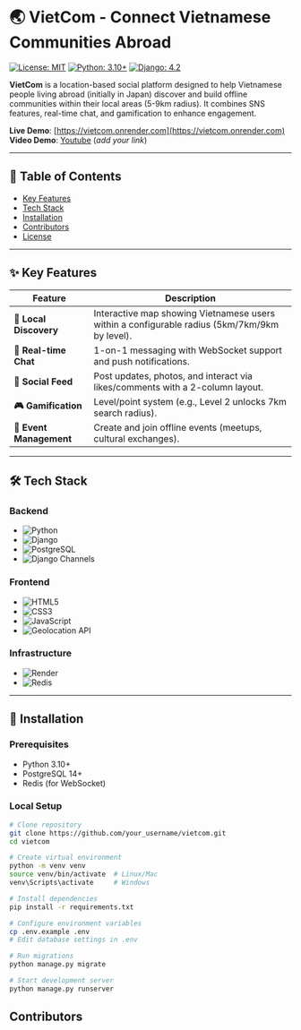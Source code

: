 # 🌏 VietCom - Connect Vietnamese Communities Abroad

[![License: MIT](https://img.shields.io/badge/License-MIT-green.svg)](https://opensource.org/licenses/MIT)
[![Python: 3.10+](https://img.shields.io/badge/Python-3.10+-blue.svg)](https://www.python.org/)
[![Django: 4.2](https://img.shields.io/badge/Django-4.2-brightgreen.svg)](https://www.djangoproject.com/)

**VietCom** is a location-based social platform designed to help Vietnamese people living abroad (initially in Japan) discover and build offline communities within their local areas (5-9km radius). It combines SNS features, real-time chat, and gamification to enhance engagement.

**Live Demo**: [https://vietcom.onrender.com](https://vietcom.onrender.com)  
**Video Demo**: [Youtube](#) (*add your link*)

---

## 📌 Table of Contents
- [Key Features](#-key-features)
- [Tech Stack](#-tech-stack)
- [Installation](#-installation)
- [Contributors](#-contributors)
- [License](#-license)

---

## ✨ Key Features

| Feature                | Description                                                                               |
|------------------------|------------------------------------------------------------------------------------------|
| **📍 Local Discovery**  | Interactive map showing Vietnamese users within a configurable radius (5km/7km/9km by level). |
| **💬 Real-time Chat**  | 1-on-1 messaging with WebSocket support and push notifications.                          |
| **📱 Social Feed**     | Post updates, photos, and interact via likes/comments with a 2-column layout.            |
| **🎮 Gamification**    | Level/point system (e.g., Level 2 unlocks 7km search radius).                            |
| **🎯 Event Management**| Create and join offline events (meetups, cultural exchanges).                            |

---

## 🛠 Tech Stack

### **Backend**
- ![Python](https://img.shields.io/badge/Python-3.10+-3776AB?logo=python&logoColor=white)
- ![Django](https://img.shields.io/badge/Django-4.2-092E20?logo=django&logoColor=white)
- ![PostgreSQL](https://img.shields.io/badge/PostgreSQL-4169E1?logo=postgresql&logoColor=white)
- ![Django Channels](https://img.shields.io/badge/Django_Channels-46D2B0?logo=django&logoColor=white)

### **Frontend**
- ![HTML5](https://img.shields.io/badge/HTML5-E34F26?logo=html5&logoColor=white)
- ![CSS3](https://img.shields.io/badge/CSS3-1572B6?logo=css3&logoColor=white)
- ![JavaScript](https://img.shields.io/badge/JavaScript-ES6+-F7DF1E?logo=javascript&logoColor=black)
- ![Geolocation API](https://img.shields.io/badge/Geolocation_API-4285F4?logo=google-maps&logoColor=white)

### **Infrastructure**
- ![Render](https://img.shields.io/badge/Render-46E3B7?logo=render&logoColor=white)
- ![Redis](https://img.shields.io/badge/Redis-DC382D?logo=redis&logoColor=white)

---

## 🚀 Installation

### **Prerequisites**
- Python 3.10+
- PostgreSQL 14+
- Redis (for WebSocket)

### **Local Setup**
```bash
# Clone repository
git clone https://github.com/your_username/vietcom.git
cd vietcom

# Create virtual environment
python -m venv venv
source venv/bin/activate  # Linux/Mac
venv\Scripts\activate     # Windows

# Install dependencies
pip install -r requirements.txt

# Configure environment variables
cp .env.example .env
# Edit database settings in .env

# Run migrations
python manage.py migrate

# Start development server
python manage.py runserver
```
## Contributors
